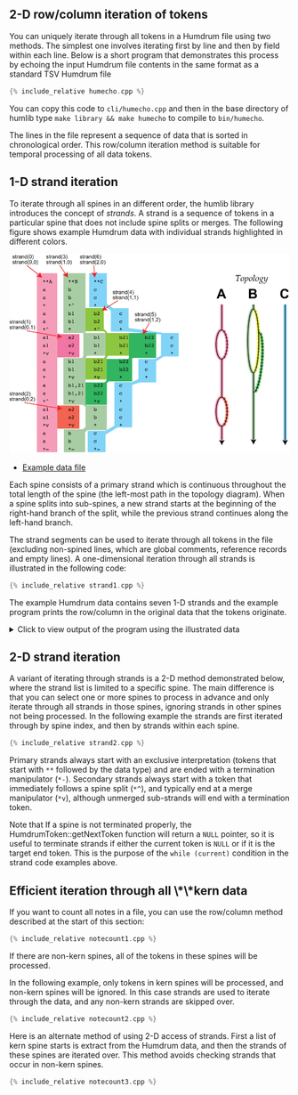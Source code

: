 
<h2> 2-D row/column iteration of tokens </h2>

You can uniquely iterate through all tokens in a Humdrum file using
two methods. The simplest one involves iterating first by line and
then by field within each line. Below is a short program that
demonstrates this process by echoing the input Humdrum file contents
in the same format as a standard TSV Humdrum file 

```cpp
{% include_relative humecho.cpp %}
```

You can copy this code to `cli/humecho.cpp` and then in the base
directory of humlib type `make library && make humecho` to compile
to `bin/humecho`.

The lines in the file represent a sequence of data that is sorted
in chronological order.  This row/column iteration method is suitable
for temporal processing of all data tokens.



<h2> 1-D strand iteration </h2>

To iterate through all spines in an different order, the humlib library
introduces the concept of *strands*. A strand is a sequence of
tokens in a particular spine that does not include spine splits or
merges. The following figure shows example Humdrum data 
with individual strands highlighted in different colors.

![Strand example](strand.svg)

* [Example data file](strand.txt)


Each spine consists of a primary strand which is continuous throughout
the total length of the spine (the left-most path in the topology
diagram).  When a spine splits into sub-spines, a new strand starts
at the beginning of the right-hand branch of the split, while the
previous strand continues along the left-hand branch.

The strand segments can be used to iterate through all tokens in
the file (excluding non-spined lines, which are global comments,
reference records and empty lines).  A one-dimensional iteration
through all strands is illustrated in the following code:

```cpp
{% include_relative strand1.cpp %}
```

The example Humdrum data contains seven 1-D strands and the example
program prints the row/column in the original data that the tokens
originate.

<details markdown="1">
<summary> Click to view output of the program using the illustrated data </summary>
```
{% include_relative strand1-output.txt %}
```
</details>



<h2> 2-D strand iteration </h2>

A variant of iterating through strands is a 2-D method demonstrated
below, where the strand list is limited to a specific spine.  The
main difference is that you can select one or more spines to process
in advance and only iterate through all strands in those spines,
ignoring strands in other spines not being processed.  In the
following example the strands are first iterated through by spine
index, and then by strands within each spine.

```cpp
{% include_relative strand2.cpp %}
```

Primary strands always start with an exclusive interpretation (tokens
that start with `**` followed by the data type) and are ended with
a termination manipulator (`*-`).  Secondary strands always start
with a token that immediately follows a spine split (`*^`), and
typically end at a merge manipulator (`*v`), although unmerged
sub-strands will end with a termination token.

Note that If a spine is not terminated properly, the <span class="mhcf
paren">HumdrumToken::getNextToken</span> function will return a
`NULL` pointer, so it is useful to terminate strands if either 
the current token is `NULL` or if it is the target end token.  This is
the purpose of the `while (current)` condition in the strand code 
examples above.

<h2 markdown="1"> Efficient iteration through all \*\*kern data</h2>

If you want to count all notes in a file, you can use the row/column
method described at the start of this section:

```cpp
{% include_relative notecount1.cpp %}
```

If there are non-kern spines, all of the tokens in these spines will be
processed.  

In the following example, only tokens in kern spines will be
processed, and non-kern spines will be ignored.  In this case strands
are used to iterate through the data, and any non-kern strands are
skipped over.

```cpp
{% include_relative notecount2.cpp %}
```

Here is an alternate method of using 2-D access of strands.  First
a list of kern spine starts is extract from the Humdrum data, and
then the strands of these spines are iterated over.  This method
avoids checking strands that occur in non-kern spines.

```cpp
{% include_relative notecount3.cpp %}
```











